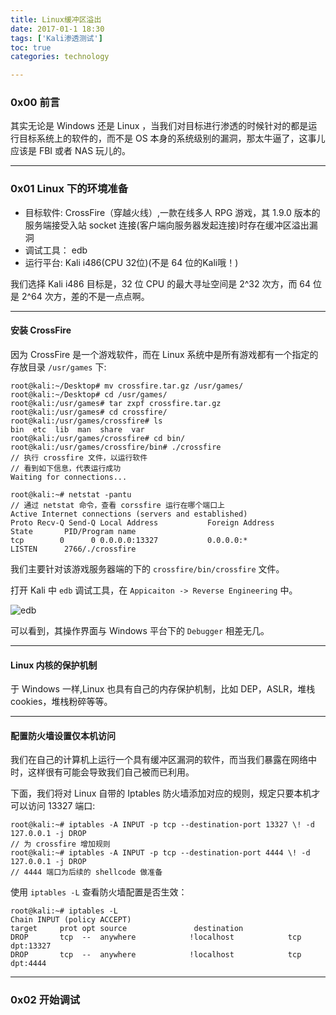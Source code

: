 ```yaml
---
title: Linux缓冲区溢出
date: 2017-01-1 18:30
tags: ['Kali渗透测试']
toc: true
categories: technology

---
```

### 0x00 前言
其实无论是 Windows 还是 Linux ，当我们对目标进行渗透的时候针对的都是运行目标系统上的软件的，而不是 OS 本身的系统级别的漏洞，那太牛逼了，这事儿应该是 FBI 或者 NAS 玩儿的。

---
### 0x01 Linux 下的环境准备
* 目标软件: CrossFire（穿越火线）,一款在线多人 RPG 游戏，其 1.9.0 版本的服务端接受入站 socket 连接(客户端向服务器发起连接)时存在缓冲区溢出漏洞
* 调试工具： edb
* 运行平台: Kali i486(CPU 32位)(不是 64 位的Kali哦！)

我们选择 Kali i486 目标是，32 位 CPU 的最大寻址空间是 2^32 次方，而 64 位是 2^64 次方，差的不是一点点啊。

---
#### 安装 CrossFire
因为 CrossFire 是一个游戏软件，而在 Linux 系统中是所有游戏都有一个指定的存放目录 `/usr/games` 下:

```
root@kali:~/Desktop# mv crossfire.tar.gz /usr/games/
root@kali:~/Desktop# cd /usr/games/
root@kali:/usr/games# tar zxpf crossfire.tar.gz 
root@kali:/usr/games# cd crossfire/
root@kali:/usr/games/crossfire# ls
bin  etc  lib  man  share  var
root@kali:/usr/games/crossfire# cd bin/
root@kali:/usr/games/crossfire/bin# ./crossfire
// 执行 crossfire 文件，以运行软件
// 看到如下信息，代表运行成功
Waiting for connections...

root@kali:~# netstat -pantu
// 通过 netstat 命令，查看 corssfire 运行在哪个端口上
Active Internet connections (servers and established)
Proto Recv-Q Send-Q Local Address           Foreign Address         State       PID/Program name    
tcp        0      0 0.0.0.0:13327           0.0.0.0:*               LISTEN      2766/./crossfire  
```

我们主要针对该游戏服务器端的下的 `crossfire/bin/crossfire` 文件。

打开 Kali 中 `edb` 调试工具，在 `Appicaiton -> Reverse Engineering` 中。


![edb](http://upload-images.jianshu.io/upload_images/1571420-4ecd1d5e1d9df61c.png?imageMogr2/auto-orient/strip%7CimageView2/2/w/1240)

可以看到，其操作界面与 Windows 平台下的 `Debugger` 相差无几。

---
#### Linux 内核的保护机制
于 Windows 一样,Linux 也具有自己的内存保护机制，比如 DEP，ASLR，堆栈cookies，堆栈粉碎等等。

---
#### 配置防火墙设置仅本机访问
我们在自己的计算机上运行一个具有缓冲区漏洞的软件，而当我们暴露在网络中时，这样很有可能会导致我们自己被而已利用。 

下面，我们将对 Linux 自带的 Iptables 防火墙添加对应的规则，规定只要本机才可以访问 13327 端口:

```
root@kali:~# iptables -A INPUT -p tcp --destination-port 13327 \! -d 127.0.0.1 -j DROP
// 为 crossfire 增加规则
root@kali:~# iptables -A INPUT -p tcp --destination-port 4444 \! -d 127.0.0.1 -j DROP
// 4444 端口为后续的 shellcode 做准备
```

使用 `iptables -L` 查看防火墙配置是否生效：

```
root@kali:~# iptables -L
Chain INPUT (policy ACCEPT)
target     prot opt source               destination         
DROP       tcp  --  anywhere            !localhost            tcp dpt:13327
DROP       tcp  --  anywhere            !localhost            tcp dpt:4444
```

---
### 0x02 开始调试






